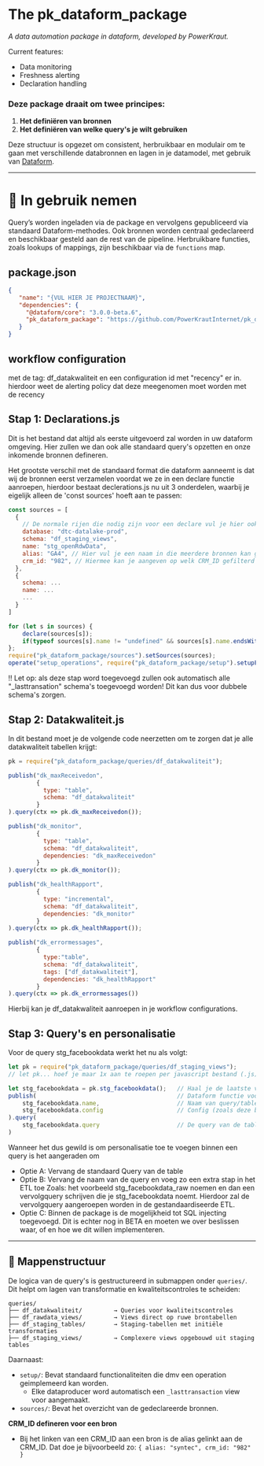 # The pk_dataform_package
_A data automation package in dataform, developed by PowerKraut._

Current features:
* Data monitoring
* Freshness alerting
* Declaration handling

### Deze package draait om twee principes:

1. **Het definiëren van bronnen**
2. **Het definiëren van welke query's je wilt gebruiken**

Deze structuur is opgezet om consistent, herbruikbaar en modulair om te gaan met verschillende databronnen en lagen in je datamodel, met gebruik van [Dataform](https://dataform.co/).

---

# 🔧 In gebruik nemen

Query’s worden ingeladen via de package en vervolgens gepubliceerd via standaard Dataform-methodes. Ook bronnen worden centraal gedeclareerd en beschikbaar gesteld aan de rest van de pipeline. Herbruikbare functies, zoals lookups of mappings, zijn beschikbaar via de `functions` map.

## package.json
```json
{
   "name": "{VUL HIER JE PROJECTNAAM}", 
   "dependencies": {
     "@dataform/core": "3.0.0-beta.6",
     "pk_dataform_package": "https://github.com/PowerKrautInternet/pk_dataform_package/archive/refs/tags/v{VUL HIER DE LAATSTE VERSIE VAN DE PACKAGE}.tar.gz"
   }
}
```

## workflow configuration
met de tag: df_datakwaliteit en een configuration id met "recency" er in. hierdoor weet de alerting policy dat deze meegenomen moet worden met de recency

## Stap 1: Declarations.js
Dit is het bestand dat altijd als eerste uitgevoerd zal worden in uw dataform omgeving. Hier zullen we dan ook alle standaard query's opzetten en onze inkomende bronnen defineren.

Het grootste verschil met de standaard format die dataform aanneemt is dat wij de bronnen eerst verzamelen voordat we ze in een declare functie aanroepen, hierdoor bestaat declerations.js nu uit 3 onderdelen, waarbij je eigelijk alleen de 'const sources' hoeft aan te passen:

```javascript
const sources = [
  {
    // De normale rijen die nodig zijn voor een declare vul je hier ook in. Zoals; database, schema en name.
    database: "dtc-datalake-prod",
    schema: "df_staging_views",
    name: "stg_openRdwData",
    alias: "GA4", // Hier vul je een naam in die meerdere bronnen kan groepen. In dit voorbeeld zou je bijvoorbeeld meerdere bronnen als GA4 kunnen defineren en zo altijd gezamelijk kunnen aanroepen in een ref()
    crm_id: "982", // Hiermee kan je aangeven op welk CRM_ID gefilterd moet worden. (BETA: nog niet overal geimplementeerd)
  },
  {
    schema: ...
    name: ...
    ...
  }
]

for (let s in sources) {
    declare(sources[s]);
    if(typeof sources[s].name != "undefined" && sources[s].name.endsWith("DataProducer")){declare({schema: "df_rawdata_views", name: sources[s].name+"_lasttransaction"})}
};
require("pk_dataform_package/sources").setSources(sources);
operate("setup_operations", require("pk_dataform_package/setup").setupFunctions(sources))
```
!! Let op: als deze stap word toegevoegd zullen ook automatisch alle "_lasttransation" schema's toegevoegd worden! Dit kan dus voor dubbele schema's zorgen.

## Stap 2: Datakwaliteit.js
In dit bestand moet je de volgende code neerzetten om te zorgen dat je alle datakwaliteit tabellen krijgt:

```javascript
pk = require("pk_dataform_package/queries/df_datakwaliteit");

publish("dk_maxReceivedon",
        {
          type: "table",
          schema: "df_datakwaliteit"
        }
).query(ctx => pk.dk_maxReceivedon());

publish("dk_monitor",
        {
          type: "table",
          schema: "df_datakwaliteit",
          dependencies: "dk_maxReceivedon"
        }
).query(ctx => pk.dk_monitor());

publish("dk_healthRapport",
        {
          type: "incremental",
          schema: "df_datakwaliteit",
          dependencies: "dk_monitor"
        }
).query(ctx => pk.dk_healthRapport());

publish("dk_errormessages",
        {
          type:"table",
          schema: "df_datakwaliteit",
          tags: ["df_datakwaliteit"],
          dependencies: "dk_healthRapport"
        }
).query(ctx => pk.dk_errormessages())
```
Hierbij kan je df_datakwaliteit aanroepen in je workflow configurations.

## Stap 3: Query's en personalisatie
Voor de query stg_facebookdata werkt het nu als volgt:
```javascript
let pk = require("pk_dataform_package/queries/df_staging_views"); 
// let pk... hoef je maar 1x aan te roepen per javascript bestand (.js)

let stg_facebookdata = pk.stg_facebookdata();   // Haal je de laatste versie van de query op (heeft te maken met dependency tracking
publish(                                        // Dataform functie voor het maken van een table/view
    stg_facebookdata.name,                      // Naam van query/table/view
    stg_facebookdata.config                     // Config (zoals deze bovenin een sqlx file staat
).query(                                        
    stg_facebookdata.query                      // De query van de table
)
```
Wanneer het dus gewild is om personalisatie toe te voegen binnen een query is het aangeraden om
- Optie A: Vervang de standaard Query van de table
- Optie B: Vervang de naam van de query en voeg zo een extra stap in het ETL toe
Zoals: het voorbeeld stg_facebookdata_raw noemen en dan een vervolgquery schrijven die je stg_facebookdata noemt. Hierdoor zal de vervolgquery aangeroepen worden in de gestandaardiseerde ETL.
- Optie C: Binnen de package is de mogelijkheid tot SQL injecting toegevoegd. Dit is echter nog in BETA en moeten we over beslissen waar, of en hoe we dit willen implementeren.

---

## 📁 Mappenstructuur

De logica van de query's is gestructureerd in submappen onder `queries/`. Dit helpt om lagen van transformatie en kwaliteitscontroles te scheiden:

```
queries/
├── df_datakwaliteit/         → Queries voor kwaliteitscontroles
├── df_rawdata_views/         → Views direct op ruwe brontabellen
├── df_staging_tables/        → Staging-tabellen met initiële transformaties
├── df_staging_views/         → Complexere views opgebouwd uit staging tables
```

Daarnaast:
- `setup/`: Bevat standaard functionaliteiten die dmv een operation geimplemeerd kan worden.
  - Elke dataproducer word automatisch een `_lasttransaction` view voor aangemaakt.
- `sources/`: Bevat het overzicht van de gedeclareerde bronnen.

**CRM_ID defineren voor een bron**

* Bij het linken van een CRM_ID aan een bron is de alias gelinkt aan de CRM_ID. Dat doe je bijvoorbeeld zo:
`{ alias: "syntec", crm_id: "982" }`
